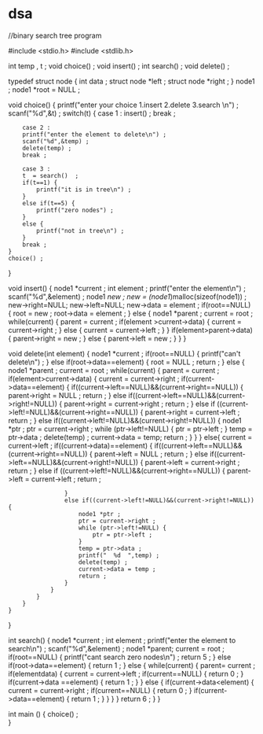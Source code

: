 # dsa
//binary search tree program

#include <stdio.h>
#include <stdlib.h>

int temp , t ;
void choice() ;
void insert() ;
int search() ;
void delete() ;

typedef struct node {
    int data ;
    struct node *left ;
    struct node *right ;
} node1 ;
node1 *root  = NULL ;

void choice() {
    printf("enter your choice  1.insert 2.delete 3.search \n") ;
    scanf("%d",&t) ;
    switch(t) {
        case 1 :
        insert() ;
        break ;

        case 2 :
        printf("enter the element to delete\n") ;
        scanf("%d",&temp) ;
        delete(temp) ;
        break ;

        case 3 :
        t  = search()  ;
        if(t==1) {
            printf("it is in tree\n") ;
        } 
        else if(t==5) {
            printf("zero nodes") ;
        }
        else {
            printf("not in tree\n") ;
        }
        break ;
    }    
    choice() ;
}


void insert() {
    node1 *current ;
    int element ;
    printf("enter the element\n") ;
    scanf("%d",&element) ;
    node1 *new ;
    new = (node1*)malloc(sizeof(node1)) ;
    new->right=NULL;
    new->left=NULL;
    new->data = element ;
    if(root==NULL) {
        root = new ;
        root->data = element ;
    }
    else {
        node1 *parent ;
        current = root ;
        while(current) {
            parent = current ;
            if(element >current->data) {
                current = current->right ;
            }
            else {
                current = current->left ;
            }
        }
        if(element>parent->data) {
            parent->right = new ;
        }
        else {
            parent->left = new ;
        }
    }
}

void  delete(int element) {
    node1 *current ;
    if(root==NULL) {
        printf("can't delete\n") ;
    }
    else if(root->data==element) {
        root = NULL ;
        return ;
    }
    else {
        node1 *parent ;
        current = root ;
        while(current) {
            parent = current ;
            if(element>current->data) {
                current = current->right ;
                if(current->data==element) {
                    if((current->left==NULL)&&(current->right==NULL)) {
                        parent->right = NULL ;
                        return ;
                    }
                    else if((current->left==NULL)&&(current->right!=NULL)) {
                        parent->right = current->right ;
                        return ;
                    }
                    else if ((current->left!=NULL)&&(current->right==NULL)) {
                        parent->right = current->left ;
                        return ;
                    }
                    else if((current->left!=NULL)&&(current->right!=NULL)) {
                        node1 *ptr ;
                        ptr = current->right ;
                        while (ptr->left!=NULL) {
                            ptr = ptr->left ;
                        }
                        temp = ptr->data ;
                        delete(temp) ;
                        current->data = temp;
                        return ;
                    }
                }
            }
            else{
                current = current->left ;
                if((current->data)==element) {
                    if((current->left==NULL)&&(current->right==NULL)) {
                        parent->left = NULL ;
                        return ;
                    }
                    else if((current->left==NULL)&&(current->right!=NULL)) {
                        parent->left = current->right ;
                        return ;
                    }
                    else if ((current->left!=NULL)&&(current->right==NULL)) {
                        parent->left = current->left ;
                        return ;
        
                    }
                    else if((current->left!=NULL)&&(current->right!=NULL)) {
                        node1 *ptr ;
                        ptr = current->right ;
                        while (ptr->left!=NULL) {
                            ptr = ptr->left ;
                        }
                        temp = ptr->data ;
                        printf("  %d  ",temp) ;
                        delete(temp) ;
                        current->data = temp ;
                        return ;
                    }
                }                
            }
        }
    }
}

int search() {
    node1 *current ;
    int element ;
    printf("enter the element to search\n") ;
    scanf("%d",&element) ;
    node1  *parent;
    current = root ;
    if(root==NULL) {
        printf("cant search zero nodes\n") ;
        return 5 ;
    }
    else if(root->data==element) {
        return 1 ;
    }
    else {
        while(current) {
            parent= current ;
            if(element<current->data) {
                current = current->left ;
                if(current==NULL) {
                    return 0 ;
                }
                if(current->data ==element) {
                    return 1 ;
                }
            }
            else {
                if(current->data<element) {
                    current = current->right ;
                    if(current==NULL) {
                        return 0 ;
                    }
                    if(current->data==element) {
                        return 1 ;
                    }
                }
            }
        }
        return 6 ;
    }
}

int main () {
    choice() ;  
}

